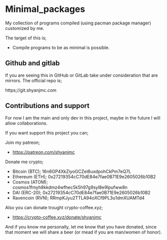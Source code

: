 # Minimal_packages
My collection of programs compiled (using pacman package manager) customized by me.

The target of this is;
- Compile programs to be as minimal is possible.

## Github and gitlab
If you are seeing this in GitHub or GitLab take under consideration that are mirrors. The official repo is; 

https;//git.shyanjmc.com

## Contributions and support

For now I am the main and only dev in this project, maybe in the future I will allow collaborations. 

If you want support this project you can;

Join my patreon;

- https://patreon.com/shyanjmc

Donate me crypto;

- Bitcoin (BTC); 16n6GP4XkZiyoGCZei6uxdpohCkPm7eQ7L
- Ethereum (ETH); 0x27219354cC70dE84e7fae0B71E9e2605026b10B2
- Cosmos (ATOM); cosmos1fmyh8kkdmz4wfhec5k5h97g9syl8e9lpufww8n
- DAI (ERC-20); 0x27219354cC70dE84e7fae0B71E9e2605026b10B2
- Ravencoin (RVN); RRmpKJyu2TTLA94oXCf9PL3u1dmXUAMTd4

Also you can donate trought crypto-coffee.xyz;

- https://crypto-coffee.xyz/donate/shyanjmc

And if you know me personally, let me know that you have donated, since that moment we will share a beer (or mead if you are man/women of honor).


